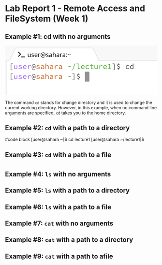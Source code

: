 # Lab Report 1 - Remote Access and FileSystem (Week 1)

## Example #1: cd with no arguments
![Image](example1.1)

The command `cd` stands for change directory and it is used to change the current working directory. However, in this example, when no command line arguments are specified, `cd` takes you to the home directory. 

## Example #2: `cd` with a path to a directory
#code block
[user@sahara ~]$ cd lecture1
[user@sahara ~/lecture1]$ 

## Example #3: `cd` with a path to a file 
#

## Example #4: `ls` with no arguments

## Example #5: `ls` with a path to a directory

## Example #6: `ls` with a path to a file

## Example #7: `cat` with no arguments

## Example #8: `cat` with a path to a directory

## Example #9: `cat` with a path to afile 
